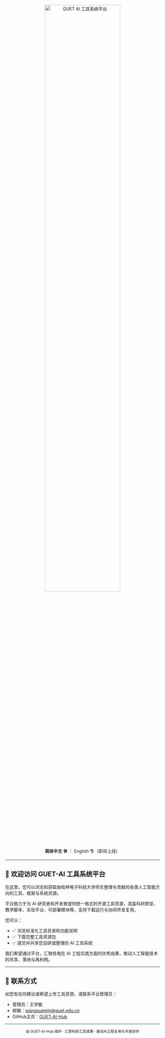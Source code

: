 <p align="center">
  <img src="TOOLS.png" alt="GUET AI 工具系统平台" width="70%" />
</p>

<p align="center">
  <strong>简体中文 🛠️</strong> ｜ English 🌎（即将上线）
</p>

---

## 👋 欢迎访问 GUET-AI 工具系统平台

在这里，您可以浏览和获取由桂林电子科技大学师生整理与贡献的各类人工智能方向的工具、框架与系统资源。

平台致力于为 AI 研究者和开发者提供统一格式的开源工具资源，涵盖科研原型、教学脚本、实验平台、可部署模块等，支持下载运行与协同开发复用。

您可以：
- ✅ 浏览标准化工具目录和功能说明
- ✅ 下载完整工具资源包
- ✅ 提交并共享您自研或整理的 AI 工具系统

我们希望通过平台，汇聚桂电在 AI 工程实践方面的优秀成果，推动人工智能技术的共享、落地与再利用。

---

## 📮 联系方式

如您有任何建议或希望上传工具资源，请联系平台管理员：

- 管理员：王学敏  
- 邮箱：<wangxuemin@guet.edu.cn>  
- GitHub主页：[GUET-AI-Hub](https://github.com/GUET-AI-Hub)

---

<div align="center">
  <sub>由 GUET-AI-Hub 维护 · 汇聚科研工具成果 · 推动AI工程复用与开放协作</sub>
</div>
